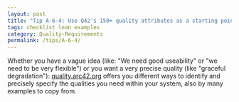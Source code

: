 ```yaml
---
layout: post
title: "Tip A-6-4: Use Q42's 150+ quality attributes as a starting point to find sample formulations that you can copy or adapt."
tags: checklist lean examples
category: Quality-Requirements
permalink: /tips/A-6-4/
---
```


Whether you have a vague idea (like: "We need good useability" or "we need to be very flexible") or you want a very precise quality (like "graceful degradation"): [quality.arc42.org](https://quality.arc42.org) offers you different ways to identify and precisely specify the qualities you need within your system, also by many examples to copy from.
